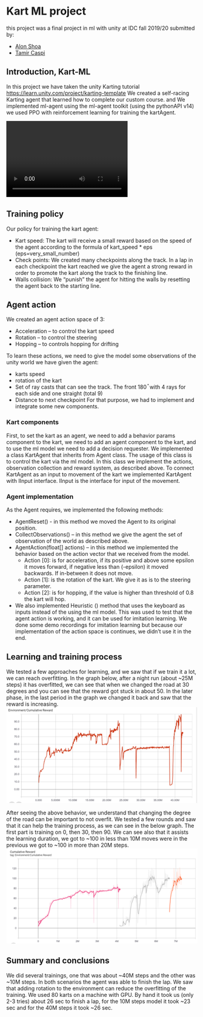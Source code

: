 # Kart ML project
this project was a final project in ml with unity at IDC fall 2019/20
submitted by:
* [Alon Shoa](https://github.com/alonshoa)
* [Tamir Caspi](https://github.com/tamirc3)
## Introduction, Kart-ML
In this project we have taken the unity Karting tutorial
 https://learn.unity.com/project/karting-template
We created a self-racing Karting agent that learned how to complete our custom course. and We implemented ml-agent using the ml-agent toolkit (using the pythonAPI v14) we used  PPO with reinforcement learning for training the kartAgent. 

<video src="https://github.com/alonshoa/Karting/raw/master/docs/images/movie.mp4" width="320" height="200" controls preload></video>

## Training policy
Our policy for training the kart agent: 
 * Kart speed:
The kart will receive a small reward based on the speed of the agent according to the formula of kart_speed * eps (eps=very_small_number)
 * Check points: 
We created many checkpoints along the track. In a lap in each checkpoint the kart reached we give the agent a strong reward in order to promote the kart along the track to the finishing line. 
 * Walls collision:
We “punish” the agent for hitting the walls by resetting the agent back to the starting line.

## Agent action
We created an agent action space of 3:

 * Acceleration – to control the kart speed
 * Rotation – to control the steering
 * Hopping – to controls hopping for drifting

To learn these actions, we need to give the model some observations of the unity world
we have given the agent:
 * karts speed
 * rotation of the kart
 * Set of ray casts that can see the track. The front 180 ֯ with 4 rays for each side and one straight (total 9)
 * Distance to next checkpoint
For that purpose, we had to implement and integrate some new components.
### Kart components
First, to set the kart as an agent, we need to add a behavior params component to the kart, we need to add an agent component to the kart, and to use the ml model we need to add a decision requester.
We implemented a class KartAgent that inherits from Agent class. The usage of this class is to control the kart via the ml model. 
In this class we implement the actions, observation collection and reward system, as described above. To connect KartAgent as an input to movement of the kart we implemented KartAgent with IInput interface. IInput is the interface for input of the movement. 

### Agent implementation
As the Agent requires, we implemented the following methods:
 * AgentReset() - in this method we moved the Agent to its original position.
 * CollectObservations() – in this method we give the agent the set of observation of the world as described above. 
 * AgentAction(float[] actions) – in this method we implemented the behavior based on the action vector that we received from the model. 
    * Action [0]: is for acceleration, if its positive and above some epsilon it moves forward, if negative less than (-epsilon) it moved backwards. If in-between it does not move.
    * Action [1]: is the rotation of the kart. We give it as is to the steering parameter.
    * Action [2]: is for hopping, if the value is higher than threshold of 0.8 the kart will hop.
 * We also implemented Heuristic () method that uses the keyboard as inputs instead of the using the ml model. This was used to test that the agent action is working, and it can be used for imitation learning. We done some demo recordings for imitation learning but because our implementation of the action space is continues, we didn’t use it in the end. 

## Learning and training process
We tested a few approaches for learning, and we saw that if we train it a lot, we can reach overfitting. In the graph below, after a night run (about ~25M steps) it has overfitted, we can see that when we changed the road at 30 degrees and you can see that the reward got stuck in about 50. In the later phase, in the last period in the graph we changed it back and saw that the reward is increasing. 
![Figure1: over fitting learning curve](./images/5.png) 
 

After seeing the above behavior, we understand that changing the degree of the road can be important to not overfit. We tested a few rounds and saw that it can help the training process, as we can see in the below graph.
The first part is training on 0, then 30, then 90. We can see also that it assists the learning duration, we got to ~100 in less than 10M moves were in the previous we got to ~100 in more than 20M steps.
![Figure2: learning curve, with different roads](./images/4.PNG)
 
## Summary and conclusions
We did several trainings, one that was about ~40M steps and the other was ~10M steps. In both scenarios the agent was able to finish the lap. We saw that adding rotation to the environment can reduce the overfitting of the training. We used 80 karts on a machine with GPU. 
By hand it took us (only 2-3 tries) about 26 sec to finish a lap, for the 10M steps model it took ~23 sec and for the 40M steps it took ~26 sec.


